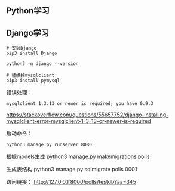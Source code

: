 ## Python学习

## Django学习
```
# 安装Django
pip3 install Django

python3 -m django --version

# 替换掉mysqlclient
pip3 install pymysql
```

错误处理：
```
mysqlclient 1.3.13 or newer is required; you have 0.9.3
```
https://stackoverflow.com/questions/55657752/django-installing-mysqlclient-error-mysqlclient-1-3-13-or-newer-is-required

启动命令：
```
python3 manage.py runserver 8080
```

根据models生成
python3 manage.py makemigrations polls

生成表结构
python3 manage.py sqlmigrate polls 0001

访问链接：
http://127.0.0.1:8000/polls/testdb?aa=345

